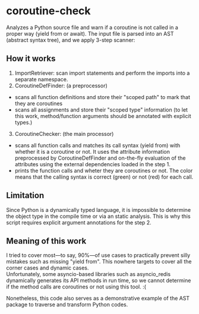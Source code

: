# coroutine-check
Analyzes a Python source file and warn if a coroutine is not called in a proper way (yield from or await).
The input file is parsed into an AST (abstract syntax tree), and we apply 3-step scanner:

## How it works

 1. ImportRetriever: scan import statements and perform the imports into a separate namespace.
 2. CoroutineDefFinder: (a preprocessor)
  - scans all function definitions and store their "scoped path" to mark that they are coroutines
  - scans all assignments and store their "scoped type" information
    (to let this work, method/function arguments should be annotated with explicit types.)
 3. CoroutineChecker: (the main processor)
  - scans all function calls and matches its call syntax (yield from) with whether it is a coroutine or not.
    It uses the attribute information preprocessed by CoroutineDefFinder and on-the-fly evaluation of the attributes using the external dependencies loaded in the step 1.
  - prints the function calls and wheter they are coroutines or not. The color means that the calling syntax is correct (green) or not (red) for each call.

## Limitation

Since Python is a dynamically typed language, it is impossible to determine the object type in the compile time or via an static analysis.
This is why this script requires explicit argument annotations for the step 2.

## Meaning of this work

I tried to cover most&mdash;to say, 90%&mdash;of use cases to practically prevent silly mistakes such as missing "yield from".  This nowhere targets to cover all the corner cases and dynamic cases.  
Unfortunately, some asyncio-based libraries such as asyncio_redis dynamically generates its API methods in run time, so we cannot determine if the method calls are coroutines or not using this tool. :(

Nonetheless, this code also serves as a demonstrative example of the AST package to traverse and transform Python codes.
